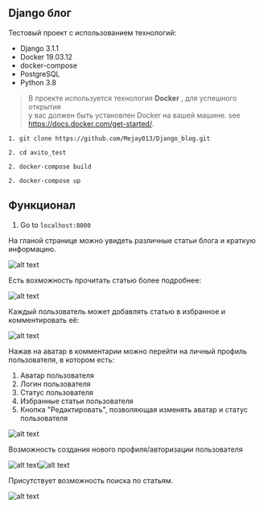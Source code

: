 ## Django блог 

Тестовый проект с использованием технологий: 

- Django 3.1.1
- Docker 19.03.12
- docker-compose
- PostgreSQL 
- Python 3.8


 
> В проекте используется технология **Docker** , для успешного открытия   
	у вас должен быть установлен Docker на вашей машине.  see https://docs.docker.com/get-started/. 

```1. git clone https://github.com/Mejay013/Django_blog.git ``` 

```2. cd avito_test``` 

```2. docker-compose build``` 

```2. docker-compose up``` 

## Функционал


1. Go to  ```localhost:8000```

На гланой странице можно увидеть различные статьи блога и краткую информацию. 

![alt text](screenshots/1.png "Главная страница")​ 

Есть вохможность прочитать статью более подробнее: 

![alt text](screenshots/2.png "Страница статьи")​  
 
 Каждый пользователь может добавлять статью в избранное и комментировать её:
 
![alt text](screenshots/3.png "Комментарии")​ 

Нажав на аватар в комментарии можно перейти на личный профиль пользователя, в котором есть: 
1. Аватар пользователя 
2. Логин пользователя 
3. Статус пользователя 
4. Избранные статьи пользователя 
5. Кнопка "Редактировать", позволяющая изменять аватар и статус пользователя 
 
![alt text](screenshots/5.png "Профиль")​ 

Возможность создания нового профиля/авторизации пользователя 

![alt text](screenshots/6.png "Авторизация")​ 
![alt text](screenshots/7.png "Регистрация")​ 

Присутствует возможность поиска по статьям. 
 
![alt text](screenshots/4.png "Поиск")​  
